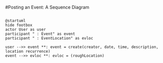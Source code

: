 #Posting an Event: A Sequence Diagram

```plantuml

@startuml
hide footbox
actor User as user
participant " : Event" as event
participant " : EventLocation" as evloc

user -->> event **: event = create(creator, date, time, description, location recurrence)
event -->> evloc **: evloc = (roughLocation)


